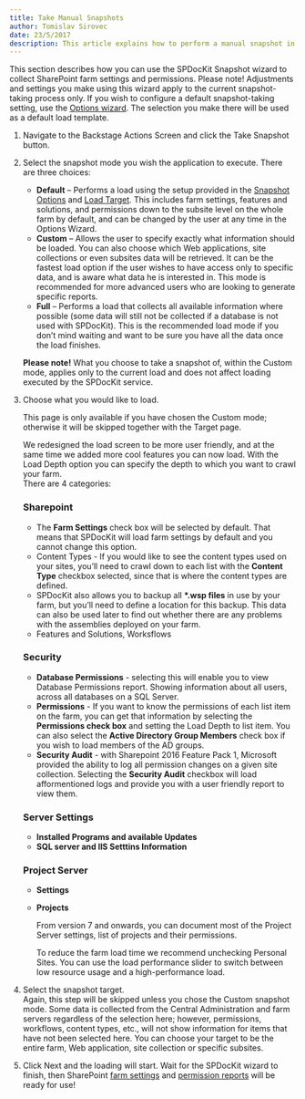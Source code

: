```yaml
---
title: Take Manual Snapshots
author: Tomislav Sirovec
date: 23/5/2017
description: This article explains how to perform a manual snapshot in SPDocKit
---
```



This section describes how you can use the SPDocKit Snapshot wizard to collect SharePoint farm settings and permissions.
Please note! Adjustments and settings you make using this wizard apply to the current snapshot-taking process only. If you wish to configure a default snapshot-taking setting, use the [Options wizard](#internal/get-to-know-spdockit/backstage-screen/options-wizard). The selection you make there will be used as a default load template.

1. Navigate to the Backstage Actions Screen and click the Take Snapshot button.
1. Select the snapshot mode you wish the application to execute. There are three choices:
    * __Default__ – Performs a load using the setup provided in the [Snapshot Options](#internal/get-to-know-spdockit/backstage-screen/options-wizard) and [Load Target](#internal/get-to-know-spdockit/backstage-screen/options-wizard). This includes farm settings, features and solutions, and permissions down to the subsite level on the whole farm by default, and can be changed by the user at any time in the Options Wizard.
    * __Custom__ – Allows the user to specify exactly what information should be loaded. You can also choose which Web applications, site collections or even subsites data will be retrieved.
    It can be the fastest load option if the user wishes to have access only to specific data, and is aware what data he is interested in. This mode is recommended for more advanced users who are looking to generate specific reports.
    * __Full__ – Performs a load that collects all available information where possible (some data will still not be collected if a database is not used with SPDocKit).
    This is the recommended load mode if you don’t mind waiting and want to be sure you have all the data once the load finishes.

   __Please note!__ What you choose to take a snapshot of, within the Custom mode, applies only to the current load and does not affect loading executed by the SPDocKit service.
1. Choose what you would like to load.

   This page is only available if you have chosen the Custom mode; otherwise it will be skipped together with the Target page.
   
   We redesigned the load screen to be more user friendly, and at the same time we added more cool features you can now load. With the Load Depth option you can specify the depth to which you want to crawl your farm.  
   There are 4 categories:  
   

   ### Sharepoint  

   * The __Farm Settings__ check box will be selected by default. That means that SPDocKit will load farm settings by default and you cannot change this option. 
   * Content Types - If you would like to see the content types used on your sites, you’ll need to crawl down to each list with the __Content Type__ checkbox selected, since that is where the content types are defined.
   * SPDocKit also allows you to backup all __*.wsp files__ in use by your farm, but you’ll need to define a location for this backup. This data can also be used later to find out whether there are any problems with the assemblies deployed on your farm.
   * Features and Solutions, Worksflows

   ### Security  
   * __Database Permissions__ - selecting this will enable you to view Database Permissions report. Showing information about all users, across all databases on a SQL Server. 
   * __Permissions__ - If you want to know the permissions of each list item on the farm, you can get that information by selecting the __Permissions check box__ and setting the Load Depth to list item. You can also select the __Active Directory Group Members__ check box if you wish to load members of the AD groups. 
   * __Security Audit__ - with Sharepoint 2016 Feature Pack 1, Microsoft provided the ability to log all permission changes on a given site collection. Selecting the __Security Audit__ checkbox will load afformentioned logs and provide you with a user friendly report to view them.

   ### Server Settings  
   * __Installed Programs and available Updates__
   * __SQL server and IIS Setttins Information__

   ### Project Server  
   * __Settings__
   * __Projects__  
   
     From version 7 and onwards, you can document most of the Project Server settings, list of projects and their permissions.  

     To reduce the farm load time we recommend unchecking Personal Sites. You can use the load performance slider to switch between low resource usage and a high-performance load.

4. Select the snapshot target.  
Again, this step will be skipped unless you chose the Custom snapshot mode. Some data is collected from the Central Administration and farm servers regardless of the selection here; however, permissions, workflows, content types, etc., will not show information for items that have not been selected here. You can choose your target to be the entire farm, Web application, site collection or specific subsites. 

1. Click Next and the loading will start. Wait for the SPDocKit wizard to finish, then SharePoint [farm settings](#internal/get-to-know-spdockit/farm-explorer-screen/farm-explorer-reports) and [permission reports](#internal/get-to-know-spdockit/permissions-reports-screen) will be ready for use!